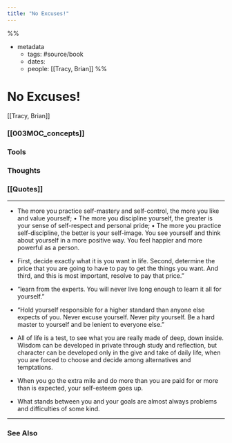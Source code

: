 ```yaml
---
title: "No Excuses!"
---
```

%%
- metadata
	- tags: #source/book
	- dates: 
	- people: [[Tracy, Brian]]
%%

# No Excuses!
[[Tracy, Brian]]

### [[003MOC_concepts]]

### Tools

### Thoughts

### [[Quotes]]
---

- The more you practice self-mastery and self-control, the more you like and value yourself; • The more you discipline yourself, the greater is your sense of self-respect and personal pride; • The more you practice self-discipline, the better is your self-image. You see yourself and think about yourself in a more positive way. You feel happier and more powerful as a person.

- First, decide exactly what it is you want in life. Second, determine the price that you are going to have to pay to get the things you want. And third, and this is most important, resolve to pay that price.”

- “learn from the experts. You will never live long enough to learn it all for yourself.”

- “Hold yourself responsible for a higher standard than anyone else expects of you. Never excuse yourself. Never pity yourself. Be a hard master to yourself and be lenient to everyone else.”

- All of life is a test, to see what you are really made of deep, down inside. Wisdom can be developed in private through study and reflection, but character can be developed only in the give and take of daily life, when you are forced to choose and decide among alternatives and temptations.

- When you go the extra mile and do more than you are paid for or more than is expected, your self-esteem goes up.

- What stands between you and your goals are almost always problems and difficulties of some kind.


----
### See Also